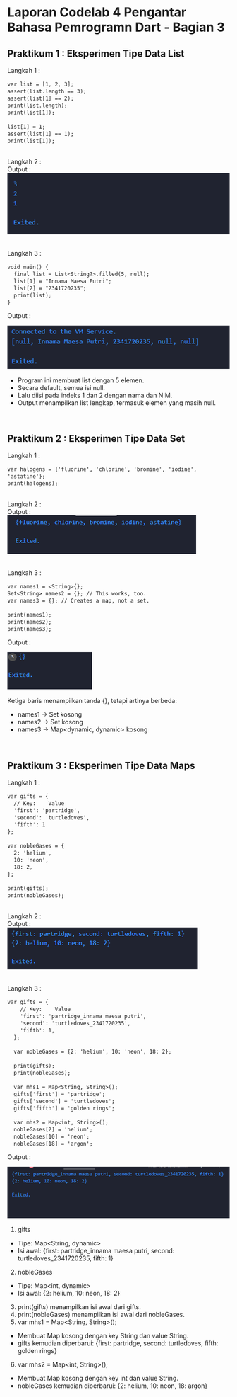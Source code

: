 # Laporan Codelab 4 Pengantar Bahasa Pemrogramn Dart - Bagian 3
## Praktikum 1 :  Eksperimen Tipe Data List

Langkah 1 : <br>

```
var list = [1, 2, 3];
assert(list.length == 3);
assert(list[1] == 2);
print(list.length);
print(list[1]);

list[1] = 1;
assert(list[1] == 1);
print(list[1]);
```

<br>
Langkah 2 : <br>
Output : <br>
<img src="img/prak1-1.png"><br>
<br>

Langkah 3 : <br>

```
void main() {
  final list = List<String?>.filled(5, null);
  list[1] = "Innama Maesa Putri";
  list[2] = "2341720235"; 
  print(list);
}
```
Output : <br>

<img src="img/prak1-2.png"><br>

- Program ini membuat list dengan 5 elemen.
- Secara default, semua isi null.
- Lalu diisi pada indeks 1 dan 2 dengan nama dan NIM.
- Output menampilkan list lengkap, termasuk elemen yang masih null.
<br>

## Praktikum 2 :  Eksperimen Tipe Data Set

Langkah 1 : <br>

```
var halogens = {'fluorine', 'chlorine', 'bromine', 'iodine', 'astatine'};
print(halogens);
```

<br>
Langkah 2 : <br>
Output : <br>
<img src="img/prak2-1.png"><br>
<br>

Langkah 3 : <br>

```
var names1 = <String>{};
Set<String> names2 = {}; // This works, too.
var names3 = {}; // Creates a map, not a set.

print(names1);
print(names2);
print(names3);
```
Output : <br>

<img src="img/prak2-2.png"><br>

Ketiga baris menampilkan tanda {}, tetapi artinya berbeda:
- names1 → Set<String> kosong
- names2 → Set<String> kosong
- names3 → Map<dynamic, dynamic> kosong
<br>

## Praktikum 3 :  Eksperimen Tipe Data Maps

Langkah 1 : <br>

```
var gifts = {
  // Key:    Value
  'first': 'partridge',
  'second': 'turtledoves',
  'fifth': 1
};

var nobleGases = {
  2: 'helium',
  10: 'neon',
  18: 2,
};

print(gifts);
print(nobleGases);
```

<br>
Langkah 2 : <br>
Output : <br>
<img src="img/prak3-1.png"><br>
<br>

Langkah 3 : <br>

```
var gifts = {
    // Key:    Value
    'first': 'partridge_innama maesa putri',
    'second': 'turtledoves_2341720235',
    'fifth': 1,
  };

  var nobleGases = {2: 'helium', 10: 'neon', 18: 2};

  print(gifts);
  print(nobleGases);

  var mhs1 = Map<String, String>();
  gifts['first'] = 'partridge';
  gifts['second'] = 'turtledoves';
  gifts['fifth'] = 'golden rings';

  var mhs2 = Map<int, String>();
  nobleGases[2] = 'helium';
  nobleGases[10] = 'neon';
  nobleGases[18] = 'argon';
```
Output : <br>

<img src="img/prak3-2.png"><br>

1. gifts
- Tipe: Map<String, dynamic>
- Isi awal: {first: partridge_innama maesa putri, second: turtledoves_2341720235, fifth: 1}
2. nobleGases
- Tipe: Map<int, dynamic>
- Isi awal: {2: helium, 10: neon, 18: 2}
3. print(gifts) menampilkan isi awal dari gifts.
4. print(nobleGases) menampilkan isi awal dari nobleGases.
5. var mhs1 = Map<String, String>();
- Membuat Map kosong dengan key String dan value String.
- gifts kemudian diperbarui: {first: partridge, second: turtledoves, fifth: golden rings}
6. var mhs2 = Map<int, String>();
- Membuat Map kosong dengan key int dan value String.
- nobleGases kemudian diperbarui: {2: helium, 10: neon, 18: argon}
<br>

